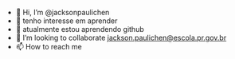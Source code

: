 - 👋 Hi, I’m @jacksonpaulichen
- 👀 tenho interesse em aprender
- 🌱 atualmente estou aprendendo github
- 💞️ I’m looking to collaborate jackson.paulichen@escola.pr.gov.br
- 📫 How to reach me 

<!---
jacksonpaulichen/jacksonpaulichen is a ✨ special ✨ repository because its `README.md` (this file) appears on your GitHub profile.
You can click the Preview link to take a look at your changes.
--->

